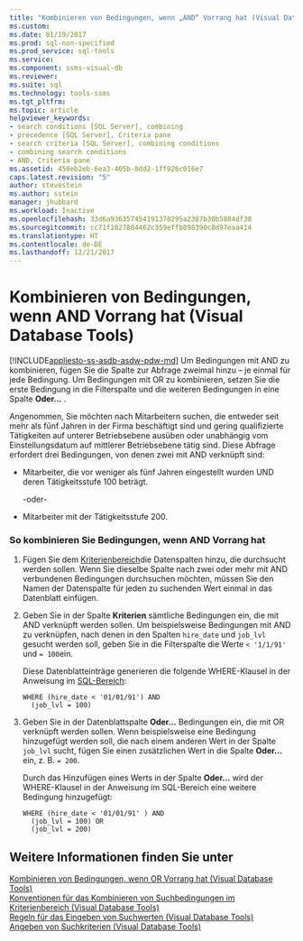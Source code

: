 ```yaml
---
title: "Kombinieren von Bedingungen, wenn „AND“ Vorrang hat (Visual Database Tools) | Microsoft-Dokumentation"
ms.custom: 
ms.date: 01/19/2017
ms.prod: sql-non-specified
ms.prod_service: sql-tools
ms.service: 
ms.component: ssms-visual-db
ms.reviewer: 
ms.suite: sql
ms.technology: tools-ssms
ms.tgt_pltfrm: 
ms.topic: article
helpviewer_keywords:
- search conditions [SQL Server], combining
- precedence [SQL Server], Criteria pane
- search criteria [SQL Server], combining conditions
- combining search conditions
- AND, Criteria pane
ms.assetid: 450eb2eb-6ea3-405b-8dd2-1ff926c016e7
caps.latest.revision: "5"
author: stevestein
ms.author: sstein
manager: jhubbard
ms.workload: Inactive
ms.openlocfilehash: 33d6a936357454191378295a2387b30b5884df38
ms.sourcegitcommit: cc71f1027884462c359effb898390c8d97eaa414
ms.translationtype: HT
ms.contentlocale: de-DE
ms.lasthandoff: 12/21/2017
---
```

# <a name="combine-conditions-when-and-has-precedence-visual-database-tools"></a>Kombinieren von Bedingungen, wenn AND Vorrang hat (Visual Database Tools)
[!INCLUDE[appliesto-ss-asdb-asdw-pdw-md](../../includes/appliesto-ss-asdb-asdw-pdw-md.md)] Um Bedingungen mit AND zu kombinieren, fügen Sie die Spalte zur Abfrage zweimal hinzu – je einmal für jede Bedingung. Um Bedingungen mit OR zu kombinieren, setzen Sie die erste Bedingung in die Filterspalte und die weiteren Bedingungen in eine Spalte **Oder...** .  
  
Angenommen, Sie möchten nach Mitarbeitern suchen, die entweder seit mehr als fünf Jahren in der Firma beschäftigt sind und gering qualifizierte Tätigkeiten auf unterer Betriebsebene ausüben oder unabhängig vom Einstellungsdatum auf mittlerer Betriebsebene tätig sind. Diese Abfrage erfordert drei Bedingungen, von denen zwei mit AND verknüpft sind:  
  
-   Mitarbeiter, die vor weniger als fünf Jahren eingestellt wurden UND deren Tätigkeitsstufe 100 beträgt.  
  
    -oder-  
  
-   Mitarbeiter mit der Tätigkeitsstufe 200.  
  
### <a name="to-combine-conditions-when-and-has-precedence"></a>So kombinieren Sie Bedingungen, wenn AND Vorrang hat  
  
1.  Fügen Sie dem [Kriterienbereich](../../ssms/visual-db-tools/criteria-pane-visual-database-tools.md)die Datenspalten hinzu, die durchsucht werden sollen. Wenn Sie dieselbe Spalte nach zwei oder mehr mit AND verbundenen Bedingungen durchsuchen möchten, müssen Sie den Namen der Datenspalte für jeden zu suchenden Wert einmal in das Datenblatt einfügen.  
  
2.  Geben Sie in der Spalte **Kriterien** sämtliche Bedingungen ein, die mit AND verknüpft werden sollen. Um beispielsweise Bedingungen mit AND zu verknüpfen, nach denen in den Spalten `hire_date` und `job_lvl` gesucht werden soll, geben Sie in die Filterspalte die Werte `< '1/1/91'` und `= 100`ein.  
  
    Diese Datenblatteinträge generieren die folgende WHERE-Klausel in der Anweisung im [SQL-Bereich](../../ssms/visual-db-tools/sql-pane-visual-database-tools.md):  
  
    ```  
    WHERE (hire_date < '01/01/91') AND  
      (job_lvl = 100)  
    ```  
  
3.  Geben Sie in der Datenblattspalte **Oder...** Bedingungen ein, die mit OR verknüpft werden sollen. Wenn beispielsweise eine Bedingung hinzugefügt werden soll, die nach einem anderen Wert in der Spalte `job_lvl` sucht, fügen Sie einen zusätzlichen Wert in die Spalte **Oder...** ein, z. B. `= 200`.  
  
    Durch das Hinzufügen eines Werts in der Spalte **Oder...** wird der WHERE-Klausel in der Anweisung im SQL-Bereich eine weitere Bedingung hinzugefügt:  
  
    ```  
    WHERE (hire_date < '01/01/91' ) AND  
      (job_lvl = 100) OR   
      (job_lvl = 200)  
    ```  
  
## <a name="see-also"></a>Weitere Informationen finden Sie unter  
[Kombinieren von Bedingungen, wenn OR Vorrang hat (Visual Database Tools)](../../ssms/visual-db-tools/combine-conditions-when-or-has-precedence-visual-database-tools.md)  
[Konventionen für das Kombinieren von Suchbedingungen im Kriterienbereich (Visual Database Tools)](../../ssms/visual-db-tools/conventions-combine-search-conditions-in-criteria-pane-visual-db-tools.md)  
[Regeln für das Eingeben von Suchwerten (Visual Database Tools)](../../ssms/visual-db-tools/rules-for-entering-search-values-visual-database-tools.md)  
[Angeben von Suchkriterien (Visual Database Tools)](../../ssms/visual-db-tools/specify-search-criteria-visual-database-tools.md)  
  
